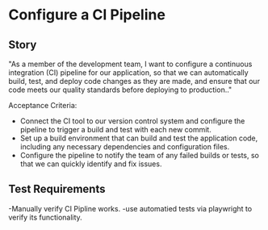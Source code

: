 #  Configure a CI Pipeline
## Story

"As a member of the development team, I want to configure a continuous integration (CI) pipeline for our application, so that we can automatically build, test, and deploy code changes as they are made, and ensure that our code meets our quality standards before deploying to production.."

Acceptance Criteria:

- Connect the CI tool to our version control system and configure the pipeline to trigger a build and test with each new commit.
- Set up a build environment that can build and test the application code, including any necessary dependencies and configuration files.
- Configure the pipeline to notify the team of any failed builds or tests, so that we can quickly identify and fix issues.

## Test Requirements
-Manually verify CI Pipline works.
-use automatied tests via playwright to verify its functionality.
